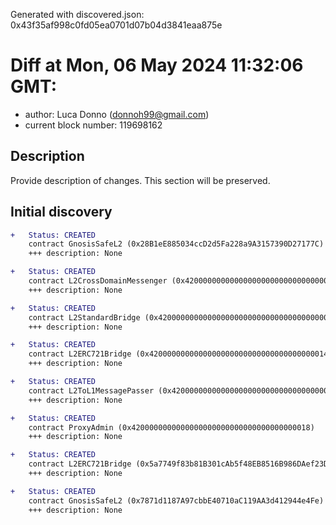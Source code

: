 Generated with discovered.json: 0x43f35af998c0fd05ea0701d07b04d3841eaa875e

# Diff at Mon, 06 May 2024 11:32:06 GMT:

- author: Luca Donno (<donnoh99@gmail.com>)
- current block number: 119698162

## Description

Provide description of changes. This section will be preserved.

## Initial discovery

```diff
+   Status: CREATED
    contract GnosisSafeL2 (0x28B1eE885034ccD2d5Fa228a9A3157390D27177C)
    +++ description: None
```

```diff
+   Status: CREATED
    contract L2CrossDomainMessenger (0x4200000000000000000000000000000000000007)
    +++ description: None
```

```diff
+   Status: CREATED
    contract L2StandardBridge (0x4200000000000000000000000000000000000010)
    +++ description: None
```

```diff
+   Status: CREATED
    contract L2ERC721Bridge (0x4200000000000000000000000000000000000014)
    +++ description: None
```

```diff
+   Status: CREATED
    contract L2ToL1MessagePasser (0x4200000000000000000000000000000000000016)
    +++ description: None
```

```diff
+   Status: CREATED
    contract ProxyAdmin (0x4200000000000000000000000000000000000018)
    +++ description: None
```

```diff
+   Status: CREATED
    contract L2ERC721Bridge (0x5a7749f83b81B301cAb5f48EB8516B986DAef23D)
    +++ description: None
```

```diff
+   Status: CREATED
    contract GnosisSafeL2 (0x7871d1187A97cbbE40710aC119AA3d412944e4Fe)
    +++ description: None
```
